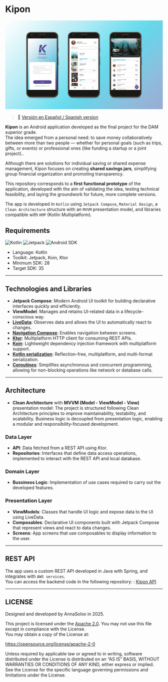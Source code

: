 # Kipon 

![Kipon cover](./app/assets/images/Kipon_github_cover.jpg)

> 📘 [Versión en Español / Spanish version](README_ES.md)

**Kipon** is an Android application developed as the final project for the DAM superior grade.  
The idea emerged from a personal need: to save money collaboratively between more than two people — whether for personal goals (such as trips, gifts, or events) or professional ones (like funding a startup or a joint project)..

Although there are solutions for individual saving or shared expense management, Kipon focuses on creating **shared savings jars**, simplifying group financial organization and promoting transparency.

This repository corresponds to a **first functional prototype** of the application, developed with the aim of validating the idea, testing technical feasibility, and laying the groundwork for future, more complete versions.

The app is developed in `Kotlin` using `Jetpack Compose`, `Material Design`, a `Clean Architecture` structure with an `MVVM` presentation model, and libraries compatible with `KMP` (Kotlin Multiplatform).

## Requirements
![Kotlin](https://img.shields.io/badge/kotlin-blue) ![Jetpack](https://img.shields.io/badge/Jetpack-gray) ![Android SDK](https://img.shields.io/badge/API-28+-green)

- Language: Kotlin
- Toolkit: Jetpack, Koin, Ktor
- Minimum SDK: 28
- Target SDK: 35

---

## Technologies and Libraries

- **Jetpack Compose**:  Modern Android UI toolkit for building declarative interfaces quickly and efficiently.
- **ViewModel**: Manages and retains UI-related data in a lifecycle-conscious way.
- **[LiveData](https://developer.android.com/topic/libraries/architecture/livedata?hl=es-419#create_livedata_objects)**: Observes data and allows the UI to automatically react to changes.
- **[Navigation Compose](https://developer.android.com/develop/ui/compose/navigation?hl=es-419)**: Enables navigation between screens.
- **[Ktor](https://ktor.io/docs/client-create-multiplatform-application.html)**: Multiplatform HTTP client for consuming REST APIs.
- **[Koin](https://insert-koin.io/docs/reference/koin-mp/kmp/)**: Lightweight dependency injection framework with multiplatform support.
- **[Kotlin serialization](https://github.com/Kotlin/kotlinx.serialization)**: Reflection-free, multiplatform, and multi-format serialization.
- **[Coroutines](https://kotlinlang.org/docs/coroutines-overview.html)**: Simplifies asynchronous and concurrent programming, allowing for non-blocking operations like network or database calls.

---

## Architecture

- **Clean Architecture** with **MVVM (Model - ViewModel - View)** presentation model:
  The project is structured following Clean Architecture principles to improve maintainability, testability, and scalability. Business logic is decoupled from presentation logic, enabling a modular and responsibility-focused development.

### Data Layer
- **API**: Data fetched from a REST API using Ktor.
- **Repositories**: Interfaces that define data access operations, implemented to interact with the REST API and local database.

### Domain Layer
- **Bussiness Logic**: Implementation of use cases required to carry out the developed features.

### Presentation Layer
- **ViewModels**: Classes that handle UI logic and expose data to the UI using LiveData.
- **Composables**: Declarative UI components built with Jetpack Compose that represent views and react to data changes.
- **Screens**: App screens that use composables to display information to the user.

---

## REST API
The app uses a custom REST API developed in Java with Spring, and integrates with `AWS services`.  
You can access the backend code in the following repository:  : [Kipon API](https://github.com/AnnaSolox/kipon-api)

---

## LICENSE
Designed and developed by AnnaSolox in 2025.

This project is licensed under the [Apache 2.0](./LICENSE).
You may not use this file except in compliance with the License.  
You may obtain a copy of the License at:

https://opensource.org/license/apache-2-0

Unless required by applicable law or agreed to in writing, software distributed under the License is distributed on an “AS IS” BASIS, WITHOUT WARRANTIES OR CONDITIONS OF ANY KIND, either express or implied.  
See the License for the specific language governing permissions and limitations under the License.

